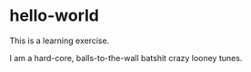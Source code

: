 # hello-world
This is a learning exercise.

I am a hard-core, balls-to-the-wall batshit crazy looney tunes.
